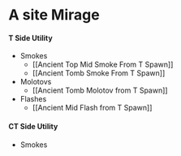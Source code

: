 # A site Mirage
#### T Side Utility
- Smokes
	- [[Ancient Top Mid Smoke From T Spawn]]
	- [[Ancient Tomb Smoke From T Spawn]]
- Molotovs
	- [[Ancient Tomb Molotov from T Spawn]]
- Flashes
	- [[Ancient Mid Flash from T Spawn]]
#### CT Side Utility
- Smokes
